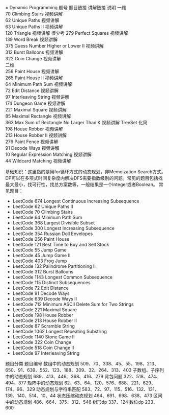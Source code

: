 = Dynamic Programming
题号	题目链接	讲解链接	说明
一维			
70	Climbing Stairs	视频讲解	
62	Unique Paths	视频讲解	
63	Unique Paths II	视频讲解	
120	Triangle	视频讲解	很少考
279	Perfect Squares	视频讲解	
139	Word Break	视频讲解	
375	Guess Number Higher or Lower II	视频讲解	
312	Burst Balloons	视频讲解	
322	Coin Change	视频讲解	
二维			
256	Paint House	视频讲解	
265	Paint House II	视频讲解	
64	Minimum Path Sum	视频讲解	
72	Edit Distance	视频讲解	
97	Interleaving String	视频讲解	
174	Dungeon Game	视频讲解	
221	Maximal Square	视频讲解	
85	Maximal Rectangle	视频讲解	
363	Max Sum of Rectangle No Larger Than K	视频讲解	TreeSet
化简			
198	House Robber	视频讲解	
213	House Robber II	视频讲解	
276	Paint Fence	视频讲解	
91	Decode Ways	视频讲解	
10	Regular Expression Matching	视频讲解	
44	Wildcard Matching	视频讲解	



基础知识：这里指的是用for循环方式的动态规划，非Memoization Search方式。DP可以在多项式时间复杂度内解决DFS需要指数级别的问题。常见的题目包括找最大最小，找可行性，找总方案数等，一般结果是一个Integer或者Boolean。
常见题目：
- LeetCode 674 Longest Continuous Increasing Subsequence
- LeetCode 62 Unique Paths II
- LeetCode 70 Climbing Stairs
- LeetCode 64 Minimum Path Sum
- LeetCode 368 Largest Divisible Subset
- LeetCode 300 Longest Increasing Subsequence
- LeetCode 354 Russian Doll Envelopes
- LeetCode 256 Paint House
- LeetCode 121 Best Time to Buy and Sell Stock
- LeetCode 55 Jump Game
- LeetCode 45 Jump Game II
- LeetCode 403 Frog Jump
- LeetCode 132 Palindrome Partitioning II
- LeetCode 312 Burst Balloons
- LeetCode 1143 Longest Common Subsequence
- LeetCode 115 Distinct Subsequences
- LeetCode 72 Edit Distance
- LeetCode 91 Decode Ways
- LeetCode 639 Decode Ways II
- LeetCode 712 Minimum ASCII Delete Sum for Two Strings
- LeetCode 221 Maximal Square
- LeetCode 198 House Robber
- LeetCode 213 House Robber II
- LeetCode 87 Scramble String
- LeetCode 1062 Longest Repeating Substring
- LeetCode 1140 Stone Game II
- LeetCode 322 Coin Change
- LeetCode 518 Coin Change II
- LeetCode 97 Interleaving String


题目分类	题目编号
数组中的动态规划	509、70、338、45、55、198、213、650、91、639、552、123、188、309、32、264、313、403
子数组、子序列中的动态规划	689、413、446、368、416、279
背包问题	322、518、474、494、377
矩阵中的动态规划	62、63、64、120、576、688、221、629、174、96、329
动态规划与字符串匹配	583、72、97、115、516、132、131、139、140、514、10、44
状态压缩动态规划	464、691、698、638、473
区间中的动态规划	486、664、375、312、546
树形dp	337、124
数位dp	233、600